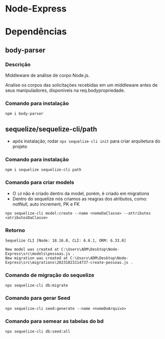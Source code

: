 # Node-Express

# Dependências

## body-parser
### Descrição
Middleware de análise de corpo Node.js.

Analise os corpos das solicitações recebidas em um middleware antes de seus manipuladores, disponíveis na req.bodypropriedade.

### Comando para instalação
```
npm i body-parser
```

## sequelize/sequelize-cli/path
- após instalação, rodar `npx sequelize-cli init` para criar arquitetura do projeto

### Comando para instalação
```
npm i sequelize sequelize-cli path
```

### Comando para criar models
- O `id` não é criado dentro da model, porém, é criado em migrations
- Dentro do sequelize nós criamos as reagras dos atributos, como: notNull, auto increment, PK e FK
```
npx sequelize-cli model:create --name <nomeDaClasse> --attributes <atributosDaClasse>
```

### Retorno
```
Sequelize CLI [Node: 18.16.0, CLI: 6.6.1, ORM: 6.33.0]

New model was created at C:\Users\ADM\Desktop\Node-Express\src\models\pessoas.js .
New migration was created at C:\Users\ADM\Desktop\Node-Express\src\migrations\20231023114737-create-pessoas.js .
```

### Comando de migração do sequelize 
```
npx sequelize-cli db:migrate
```

### Comando para gerar Seed
```
npx sequelize-cli seed:generate --name <nomeDoArquivo>
```

### Comando para semear as tabelas do bd
```
npx sequelize-cli db:seed:all
```